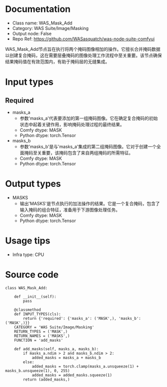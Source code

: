 # Documentation
- Class name: WAS_Mask_Add
- Category: WAS Suite/Image/Masking
- Output node: False
- Repo Ref: https://github.com/WASasquatch/was-node-suite-comfyui

WAS_Mask_Add节点旨在执行将两个掩码图像相加的操作。它擅长合并掩码数据以创建复合掩码，这在需要层叠掩码的图像处理工作流程中至关重要。该节点确保结果掩码值在有效范围内，有助于掩码层的无缝集成。

# Input types
## Required
- masks_a
    - 参数'masks_a'代表要添加的第一组掩码图像。它在确定复合掩码的初始状态中起着关键作用，影响掩码处理过程的最终结果。
    - Comfy dtype: MASK
    - Python dtype: torch.Tensor
- masks_b
    - 参数'masks_b'是与'masks_a'集成的第二组掩码图像。它对于创建一个全面掩码至关重要，该掩码包含了来自两组掩码的所需特征。
    - Comfy dtype: MASK
    - Python dtype: torch.Tensor

# Output types
- MASKS
    - 输出'MASKS'是节点执行的加法操作的结果。它是一个复合掩码，包含了输入掩码的组合特征，准备用于下游图像处理任务。
    - Comfy dtype: MASK
    - Python dtype: torch.Tensor

# Usage tips
- Infra type: CPU

# Source code
```
class WAS_Mask_Add:

    def __init__(self):
        pass

    @classmethod
    def INPUT_TYPES(cls):
        return {'required': {'masks_a': ('MASK',), 'masks_b': ('MASK',)}}
    CATEGORY = 'WAS Suite/Image/Masking'
    RETURN_TYPES = ('MASK',)
    RETURN_NAMES = ('MASKS',)
    FUNCTION = 'add_masks'

    def add_masks(self, masks_a, masks_b):
        if masks_a.ndim > 2 and masks_b.ndim > 2:
            added_masks = masks_a + masks_b
        else:
            added_masks = torch.clamp(masks_a.unsqueeze(1) + masks_b.unsqueeze(1), 0, 255)
            added_masks = added_masks.squeeze(1)
        return (added_masks,)
```